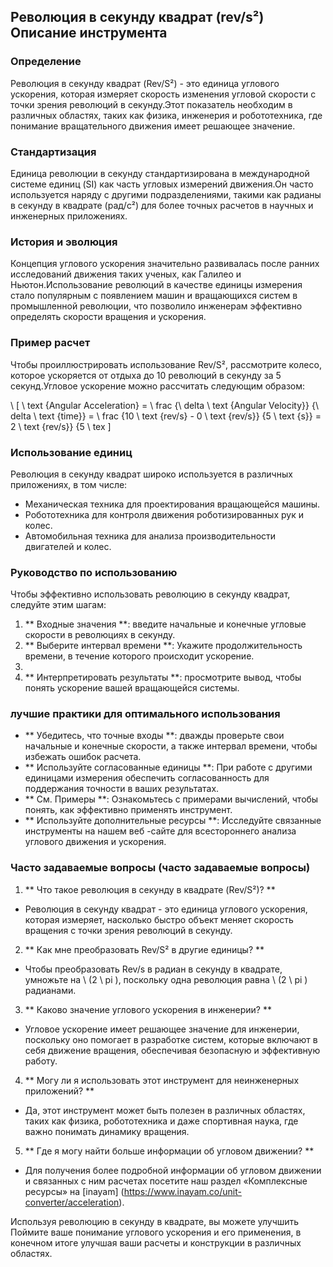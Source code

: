## Революция в секунду квадрат (rev/s²) Описание инструмента

### Определение
Революция в секунду квадрат (Rev/S²) - это единица углового ускорения, которая измеряет скорость изменения угловой скорости с точки зрения революций в секунду.Этот показатель необходим в различных областях, таких как физика, инженерия и робототехника, где понимание вращательного движения имеет решающее значение.

### Стандартизация
Единица революции в секунду стандартизирована в международной системе единиц (SI) как часть угловых измерений движения.Он часто используется наряду с другими подразделениями, такими как радианы в секунду в квадрате (рад/с²) для более точных расчетов в научных и инженерных приложениях.

### История и эволюция
Концепция углового ускорения значительно развивалась после ранних исследований движения таких ученых, как Галилео и Ньютон.Использование революций в качестве единицы измерения стало популярным с появлением машин и вращающихся систем в промышленной революции, что позволило инженерам эффективно определять скорости вращения и ускорения.

### Пример расчет
Чтобы проиллюстрировать использование Rev/S², рассмотрите колесо, которое ускоряется от отдыха до 10 революций в секунду за 5 секунд.Угловое ускорение можно рассчитать следующим образом:

\ [
\ text {Angular Acceleration} = \ frac {\ delta \ text {Angular Velocity}} {\ delta \ text {time}} = \ frac {10 \ text {rev/s} - 0 \ text {rev/s}} {5 \ text {s}} = 2 \ text {rev/s}} {5 \ tex
\]

### Использование единиц
Революция в секунду квадрат широко используется в различных приложениях, в том числе:
- Механическая техника для проектирования вращающейся машины.
- Робототехника для контроля движения роботизированных рук и колес.
- Автомобильная техника для анализа производительности двигателей и колес.

### Руководство по использованию
Чтобы эффективно использовать революцию в секунду квадрат, следуйте этим шагам:
1. ** Входные значения **: введите начальные и конечные угловые скорости в революциях в секунду.
2. ** Выберите интервал времени **: Укажите продолжительность времени, в течение которого происходит ускорение.
3.
4. ** Интерпретировать результаты **: просмотрите вывод, чтобы понять ускорение вашей вращающейся системы.

### лучшие практики для оптимального использования
- ** Убедитесь, что точные входы **: дважды проверьте свои начальные и конечные скорости, а также интервал времени, чтобы избежать ошибок расчета.
- ** Используйте согласованные единицы **: При работе с другими единицами измерения обеспечить согласованность для поддержания точности в ваших результатах.
- ** См. Примеры **: Ознакомьтесь с примерами вычислений, чтобы понять, как эффективно применять инструмент.
- ** Используйте дополнительные ресурсы **: Исследуйте связанные инструменты на нашем веб -сайте для всестороннего анализа углового движения и ускорения.

### Часто задаваемые вопросы (часто задаваемые вопросы)

1. ** Что такое революция в секунду в квадрате (Rev/S²)? **
- Революция в секунду квадрат - это единица углового ускорения, которая измеряет, насколько быстро объект меняет скорость вращения с точки зрения революций в секунду.

2. ** Как мне преобразовать Rev/S² в другие единицы? **
- Чтобы преобразовать Rev/s в радиан в секунду в квадрате, умножьте на \ (2 \ pi \), поскольку одна революция равна \ (2 \ pi \) радианами.

3. ** Каково значение углового ускорения в инженерии? **
- Угловое ускорение имеет решающее значение для инженерии, поскольку оно помогает в разработке систем, которые включают в себя движение вращения, обеспечивая безопасную и эффективную работу.

4. ** Могу ли я использовать этот инструмент для неинженерных приложений? **
- Да, этот инструмент может быть полезен в различных областях, таких как физика, робототехника и даже спортивная наука, где важно понимать динамику вращения.

5. ** Где я могу найти больше информации об угловом движении? **
- Для получения более подробной информации об угловом движении и связанных с ним расчетах посетите наш раздел «Комплексные ресурсы» на [inayam] (https://www.inayam.co/unit-converter/acceleration).

Используя революцию в секунду в квадрате, вы можете улучшить Поймите ваше понимание углового ускорения и его применения, в конечном итоге улучшая ваши расчеты и конструкции в различных областях.